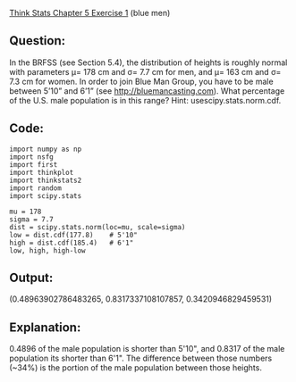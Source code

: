 [Think Stats Chapter 5 Exercise 1](http://greenteapress.com/thinkstats2/html/thinkstats2006.html#toc50) (blue men)

**Question:**
---
In the BRFSS (see Section 5.4), the distribution of heights is roughly normal with parameters μ= 178 cm and σ= 7.7 cm for men, and μ= 163 cm and σ= 7.3 cm for women. In order to join Blue Man Group, you have to be male between 5’10” and 6’1” (see http://bluemancasting.com). What percentage of the U.S. male population is in this range?  Hint:  usescipy.stats.norm.cdf.



**Code:**
---
```{python}
import numpy as np
import nsfg
import first
import thinkplot
import thinkstats2
import random
import scipy.stats

mu = 178
sigma = 7.7
dist = scipy.stats.norm(loc=mu, scale=sigma)
low = dist.cdf(177.8)    # 5'10"
high = dist.cdf(185.4)   # 6'1"
low, high, high-low
```


**Output:**
---
(0.48963902786483265, 0.8317337108107857, 0.3420946829459531)



**Explanation:**
---
0.4896 of the male population is shorter than 5'10", and 0.8317 of the male population its shorter than 6'1".
The difference between those numbers (~34%) is the portion of the male population between those heights. 